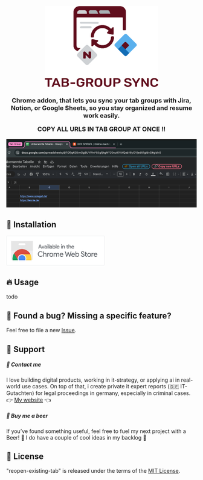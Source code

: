 <div align="center">
<picture>
  <source media="(prefers-color-scheme: dark)" srcset="images/logo_dark.svg" width="300">
  <source media="(prefers-color-scheme: light)" srcset="images/logo_light.svg" width="300">
  <img alt="Fallback image description" src="images/logo_light.svg" width="300">
</picture>
</div>

<h3 align="center">
	Chrome addon, that lets you sync your tab groups with Jira, Notion, or Google Sheets, so you stay organized and resume work easily.

  COPY ALL URLS IN TAB GROUP AT ONCE !!
</h3>

<img src="images/demo.png" alt="Usage demo">

## 🚀 Installation 

<a href="https://chromewebstore.google.com/detail/whatsapp-web-copy-url/aclcelbdcmiklepkkgccaldkmehkmjdn">
  <img src="images/chrome_web_store.png" alt="Install from Chrome Web Store" width="260"/>
</a>

## 🔥 Usage 

todo

## 🤝  Found a bug? Missing a specific feature?
Feel free to file a new <a href="https://github.com/lennarto/whatsapp-web-copy-link/issues" target="_blank">Issue</a>.


## 💙 Support 
##### 🤝 Contact me
I love building digital products, working in it-strategy, or applying ai in real-world use cases. On top of that, i create private it expert reports (🇩🇪 IT-Gutachten) for legal proceedings in germany, especially in criminal cases.
👉 [My website](https://lennie.de) 👈


##### 🍻 Buy me a beer 

If you’ve found something useful, feel free to fuel my next project with a Beer! 🍻 I do have a couple of cool ideas in my backlog 🚀

## 📙 License
"reopen-existing-tab" is released under the terms of the [MIT License](LICENSE).